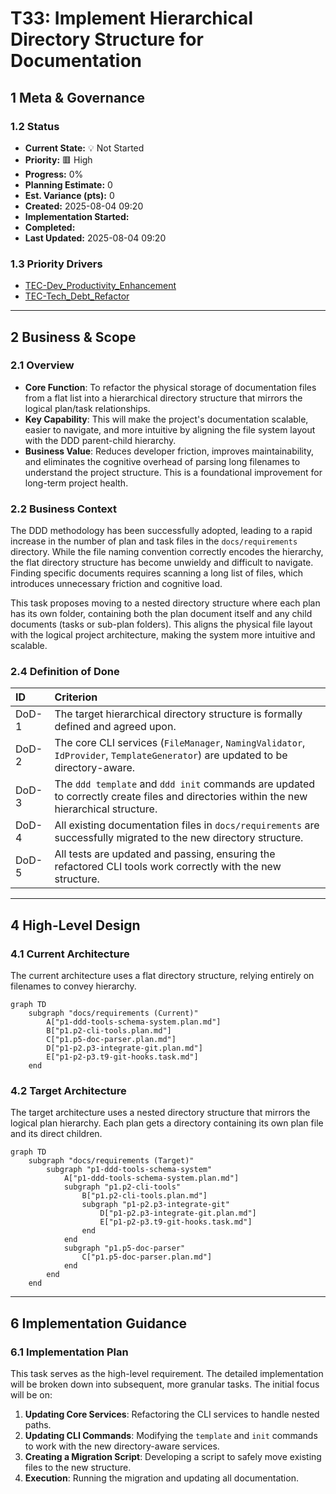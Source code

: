 # T33: Implement Hierarchical Directory Structure for Documentation

## 1 Meta & Governance

### 1.2 Status

- **Current State:** 💡 Not Started
- **Priority:** 🟥 High
- **Progress:** 0%
- **Planning Estimate:** 0
- **Est. Variance (pts):** 0
- **Created:** 2025-08-04 09:20
- **Implementation Started:**
- **Completed:**
- **Last Updated:** 2025-08-04 09:20

### 1.3 Priority Drivers

- [TEC-Dev_Productivity_Enhancement](../ddd-2.md#tec-dev_productivity_enhancement)
- [TEC-Tech_Debt_Refactor](../ddd-2.md#tec-tech_debt_refactor)

---

## 2 Business & Scope

### 2.1 Overview

- **Core Function**: To refactor the physical storage of documentation files from a flat list into a hierarchical directory structure that mirrors the logical plan/task relationships.
- **Key Capability**: This will make the project's documentation scalable, easier to navigate, and more intuitive by aligning the file system layout with the DDD parent-child hierarchy.
- **Business Value**: Reduces developer friction, improves maintainability, and eliminates the cognitive overhead of parsing long filenames to understand the project structure. This is a foundational improvement for long-term project health.

### 2.2 Business Context

The DDD methodology has been successfully adopted, leading to a rapid increase in the number of plan and task files in the `docs/requirements` directory. While the file naming convention correctly encodes the hierarchy, the flat directory structure has become unwieldy and difficult to navigate. Finding specific documents requires scanning a long list of files, which introduces unnecessary friction and cognitive load.

This task proposes moving to a nested directory structure where each plan has its own folder, containing both the plan document itself and any child documents (tasks or sub-plan folders). This aligns the physical file layout with the logical project architecture, making the system more intuitive and scalable.

### 2.4 Definition of Done

| ID    | Criterion                                                                                                                               |
| :---- | :-------------------------------------------------------------------------------------------------------------------------------------- |
| DoD-1 | The target hierarchical directory structure is formally defined and agreed upon.                                                        |
| DoD-2 | The core CLI services (`FileManager`, `NamingValidator`, `IdProvider`, `TemplateGenerator`) are updated to be directory-aware.          |
| DoD-3 | The `ddd template` and `ddd init` commands are updated to correctly create files and directories within the new hierarchical structure. |
| DoD-4 | All existing documentation files in `docs/requirements` are successfully migrated to the new directory structure.                       |
| DoD-5 | All tests are updated and passing, ensuring the refactored CLI tools work correctly with the new structure.                             |

---

## 4 High-Level Design

### 4.1 Current Architecture

The current architecture uses a flat directory structure, relying entirely on filenames to convey hierarchy.

```mermaid
graph TD
    subgraph "docs/requirements (Current)"
        A["p1-ddd-tools-schema-system.plan.md"]
        B["p1.p2-cli-tools.plan.md"]
        C["p1.p5-doc-parser.plan.md"]
        D["p1-p2.p3-integrate-git.plan.md"]
        E["p1-p2-p3.t9-git-hooks.task.md"]
    end
```

### 4.2 Target Architecture

The target architecture uses a nested directory structure that mirrors the logical plan hierarchy. Each plan gets a directory containing its own plan file and its direct children.

```mermaid
graph TD
    subgraph "docs/requirements (Target)"
        subgraph "p1-ddd-tools-schema-system"
            A["p1-ddd-tools-schema-system.plan.md"]
            subgraph "p1.p2-cli-tools"
                B["p1.p2-cli-tools.plan.md"]
                subgraph "p1-p2.p3-integrate-git"
                    D["p1-p2.p3-integrate-git.plan.md"]
                    E["p1-p2-p3.t9-git-hooks.task.md"]
                end
            end
            subgraph "p1.p5-doc-parser"
                C["p1.p5-doc-parser.plan.md"]
            end
        end
    end
```

---

## 6 Implementation Guidance

### 6.1 Implementation Plan

This task serves as the high-level requirement. The detailed implementation will be broken down into subsequent, more granular tasks. The initial focus will be on:

1.  **Updating Core Services**: Refactoring the CLI services to handle nested paths.
2.  **Updating CLI Commands**: Modifying the `template` and `init` commands to work with the new directory-aware services.
3.  **Creating a Migration Script**: Developing a script to safely move existing files to the new structure.
4.  **Execution**: Running the migration and updating all documentation.
